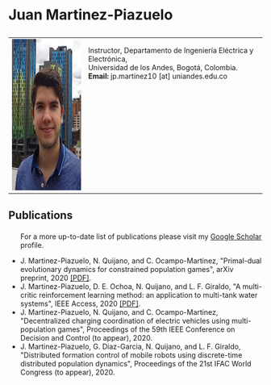 
<html>
<h1>
<p> <b>Juan Martinez-Piazuelo</b> </p>
</h1>

<table border="0" cellpadding="5" cellspacing="0" width="100%">
  <tbody>
    <tr>
      <td width="30%">
      <img src="https://raw.githubusercontent.com/Martinez-Piazuelo/martinez-piazuelo.github.io/master/images/photo.png"
           alt="Photo"
           width="225"
           height="300" />
      </td>
      <td valign="top" width="70%">
      <p> </p>
      <p> Instructor, Departamento de Ingeniería Eléctrica y Electrónica, <br>
      Universidad de los Andes, Bogotá, Colombia. <br>
      <b>Email:</b> jp.martinez10 [at] uniandes.edu.co </p>
      </td>
    </tr>
  </tbody>
</table>

<h2>
<p> <b>Publications</b> </p>
</h2>
<ul>
<p> For a more up-to-date list of publications please visit my <a href="https://scholar.google.com/citations?user=lSaf1NgAAAAJ&hl=es">Google Scholar</a> profile.</p>

<li> J. Martinez-Piazuelo, N. Quijano, and C. Ocampo-Martinez, "Primal-dual evolutionary dynamics for constrained population games", 
arXiv preprint, 2020 <a href="https://arxiv.org/pdf/2008.09089.pdf">[PDF]</a>. 
</li>

<li> J. Martinez-Piazuelo, D. E. Ochoa, N. Quijano, and L. F. Giraldo, "A multi-critic reinforcement learning method: an application to multi-tank water systems", IEEE Access, 2020 <a href="https://ieeexplore.ieee.org/stamp/stamp.jsp?arnumber=9200594">[PDF]</a>.
</li>

<li> J. Martinez-Piazuelo, N. Quijano, and C. Ocampo-Martinez, "Decentralized charging coordination of electric vehicles using multi-population games", Proceedings of the 59th IEEE Conference on Decision and Control (to appear), 2020.
</li>

<li> J. Martinez-Piazuelo, G. Diaz-Garcia, N. Quijano, and L. F. Giraldo, "Distributed formation control of mobile robots using discrete-time distributed population dynamics", Proceedings of the 21st IFAC World Congress (to appear), 2020.
</li>

</ul>


</html>


